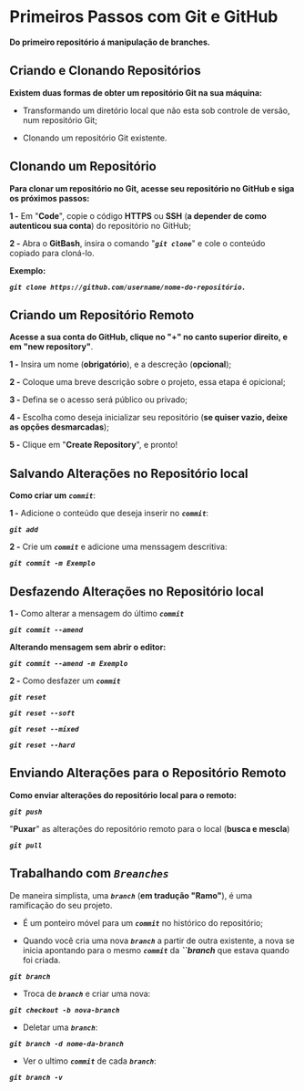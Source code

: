 # Primeiros Passos com Git e GitHub

**Do primeiro repositório á manipulação de branches.**

## Criando e Clonando Repositórios

**Existem duas formas de obter um repositório Git na sua máquina:**

- Transformando um diretório local que não esta sob controle de versão, num repositório Git;

- Clonando um repositório Git existente.

## Clonando um Repositório

**Para clonar um repositório no Git, acesse seu repositório no GitHub e siga os próximos passos:**

**1 -** Em "**Code**", copie o código **HTTPS** ou **SSH** (**a depender de como autenticou sua conta**) do repositório no GitHub;

**2 -** Abra o **GitBash**, insira o comando "***`git clone`***" e cole o conteúdo copiado para cloná-lo.

**Exemplo:** 

***`git clone https://github.com/username/nome-do-repositório.`***

## Criando um Repositório Remoto

**Acesse a sua conta do GitHub, clique no "+" no canto superior direito, e em "new repository"**.

**1 -** Insira um nome (**obrigatório**), e a descreção (**opcional**);

**2 -** Coloque uma breve descrição sobre o projeto, essa etapa é opicional;

**3 -** Defina se o acesso será público ou privado;

**4 -** Escolha como deseja inicializar seu repositório (**se quiser vazio, deixe as opções desmarcadas**);

**5 -** Clique em "**Create Repository**", e pronto!

## Salvando Alterações no Repositório local

**Como criar um** ***`commit`***:

**1 -** Adicione o conteúdo que deseja inserir no ***`commit`***:

***`git add`***

**2 -** Crie um ***`commit`*** e adicione uma menssagem descritiva:

***`git commit -m Exemplo`***

## Desfazendo Alterações no Repositório local

**1 -** Como alterar a mensagem do último ***`commit`***

***`git commit --amend`***

**Alterando mensagem sem abrir o editor:**

***`git commit --amend -m Exemplo`***

**2 -** Como desfazer um ***`commit`***

***`git reset`***

***`git reset --soft`***

***`git reset --mixed`***

***`git reset --hard`***

## Enviando Alterações para o Repositório Remoto

**Como enviar alterações do repositório local para o remoto:**

***`git push`***

"**Puxar**" as alterações do repositório remoto para o local (**busca e mescla**)

***`git pull`***

## Trabalhando com *`Breanches`*

De maneira simplista, uma ***`branch`*** (**em tradução "Ramo"**), é uma ramificação do seu projeto.

- É um ponteiro móvel para um ***`commit`*** no histórico do repositório;

- Quando você cria uma nova ***`branch`*** a partir de outra existente, a nova se inicia apontando para o mesmo ***`commit`*** da ***``branch*** que estava quando foi criada.

***`git branch`***

- Troca de ***`branch`*** e criar uma nova:

***`git checkout -b nova-branch`***

- Deletar uma ***`branch`***:

***`git branch -d nome-da-branch`***

- Ver o ultimo ***`commit`*** de cada ***`branch`***:

***`git branch -v`***


